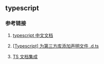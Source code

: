 ## typescript

### 参考链接
1. [typescript 中文文档](https://www.tslang.cn/docs/handbook/basic-types.html)

2. [[Typescript] 为第三方库添加声明文件 .d.ts](https://www.jianshu.com/p/783c17fdeb1e)

3. [TS 文档集成](https://blog.csdn.net/weixin_43720095/category_9904756.html)